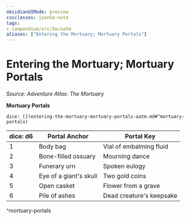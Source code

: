 ```yaml
---
obsidianUIMode: preview
cssclasses: json5e-note
tags:
- compendium/src/5e/aatm
aliases: ["Entering the Mortuary; Mortuary Portals"]
---
```

# Entering the Mortuary; Mortuary Portals
*Source: Adventure Atlas: The Mortuary* 

**Mortuary Portals**

`dice: [](entering-the-mortuary-mortuary-portals-aatm.md#^mortuary-portals)`

| dice: d6 | Portal Anchor | Portal Key |
|----------|---------------|------------|
| 1 | Body bag | Vial of embalming fluid |
| 2 | Bone-filled ossuary | Mourning dance |
| 3 | Funerary urn | Spoken eulogy |
| 4 | Eye of a giant's skull | Two gold coins |
| 5 | Open casket | Flower from a grave |
| 6 | Pile of ashes | Dead creature's keepsake |
^mortuary-portals